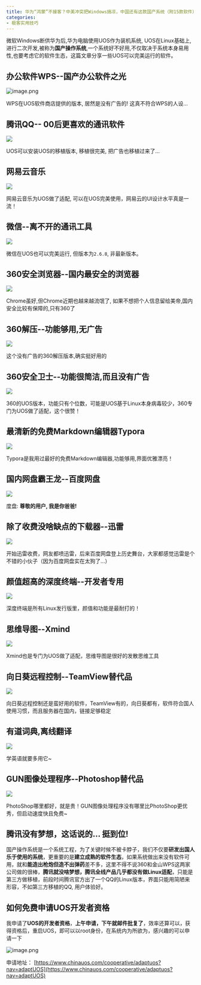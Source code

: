 ```yaml
---
title: 华为“鸿蒙”不接客？中美冲突把Windows搞凉，中国还有这款国产系统（附15款软件）
categories:
- 极客实用技巧
---
```


微软Windows断供华为后,华为电脑使用UOS作为装机系统, UOS在Linux基础上,进行二次开发,被称为**国产操作系统**,一个系统好不好用,不仅取决于系统本身易用性,也要考虑它的软件生态，这篇文章分享一些UOS可以完美运行的软件。



## 办公软件WPS--国产办公软件之光

![image.png](https://v2fy.com/asset/0i/jikemiji/jikemiji-md/kr-000084.assets/1240-20200723204347553.png)

WPS在UOS软件商店提供的版本, 居然是没有广告的! 这真不符合WPS的人设...

## 腾讯QQ-- 00后更喜欢的通讯软件

![](https://v2fy.com/asset/0i/jikemiji/jikemiji-md/kr-000084.assets/1240.png)

UOS可以安装UOS的移植版本, 移植很完美, 把广告也移植过来了...

## 网易云音乐

![](https://v2fy.com/asset/0i/jikemiji/jikemiji-md/kr-000084.assets/1240-20200723204347925.png)

网易云音乐为UOS做了适配, 可以在UOS完美使用，网易云的UI设计水平真是一流！


## 微信--离不开的通讯工具

![](https://v2fy.com/asset/0i/jikemiji/jikemiji-md/kr-000084.assets/1240-20200723204347502.png)

微信在UOS也可以完美运行, 但版本为`2.6.8`, 非最新版本。


## 360安全浏览器--国内最安全的浏览器


![](https://v2fy.com/asset/0i/jikemiji/jikemiji-md/kr-000084.assets/1240-20200723204347568.png)

Chrome虽好,但Chrome近期也越来越流氓了, 如果不想把个人信息留给美帝,国内安全比较有保障的,只有360了

## 360解压--功能够用,无广告

![](https://v2fy.com/asset/0i/jikemiji/jikemiji-md/kr-000084.assets/1240-20200723204347626.png)

这个没有广告的360解压版本,确实挺好用的

## 360安全卫士--功能很简洁,而且没有广告

![](https://v2fy.com/asset/0i/jikemiji/jikemiji-md/kr-000084.assets/1240-20200723204347376.png)

360的UOS版本，功能只有个位数，可能是UOS基于Linux本身病毒较少，360专门为UOS做了适配，这个很赞！


## 最清新的免费Markdown编辑器Typora

![](https://v2fy.com/asset/0i/jikemiji/jikemiji-md/kr-000084.assets/1240-20200723204347441.png)

Typora是我用过最好的免费Markdown编辑器,功能够用,界面优雅漂亮！

## 国内网盘霸王龙--百度网盘

![](https://v2fy.com/asset/0i/jikemiji/jikemiji-md/kr-000084.assets/1240-20200723204347603.png)

度盘: **尊敬的用户, 我是你爸爸!**

## 除了收费没啥缺点的下载器--迅雷


![](https://v2fy.com/asset/0i/jikemiji/jikemiji-md/kr-000084.assets/1240-20200723204347742.png)

开始迅雷收费，网友都喷迅雷，后来百度网盘登上历史舞台，大家都感觉迅雷是个不错的小伙子（因为百度网盘实在太狗了...）


## 颜值超高的深度终端--开发者专用

![](https://v2fy.com/asset/0i/jikemiji/jikemiji-md/kr-000084.assets/1240-20200723204347767.png)

深度终端是所有Linux发行版里，颜值和功能是最耐打的！

## 思维导图--Xmind

![](https://v2fy.com/asset/0i/jikemiji/jikemiji-md/kr-000084.assets/1240-20200723204347859.png)

Xmind也是专门为UOS做了适配，思维导图是很好的发散思维工具


## 向日葵远程控制--TeamView替代品


![](https://v2fy.com/asset/0i/jikemiji/jikemiji-md/kr-000084.assets/1240-20200723204347724.png)

向日葵远程控制还是蛮好用的软件，TeamView有的，向日葵都有，软件符合国人使用习惯，而且服务器在国内，链接足够稳定

## 有道词典,离线翻译


![](https://v2fy.com/asset/0i/jikemiji/jikemiji-md/kr-000084.assets/1240-20200723204347965.png)

学英语就要多用它~

## GUN图像处理程序--Photoshop替代品


![](https://v2fy.com/asset/0i/jikemiji/jikemiji-md/kr-000084.assets/1240-20200723204347866.png)

PhotoShop哪里都好，就是贵！GUN图像处理程序没有哪里比PhotoShop更优秀，但启动速度快且免费~

## 腾讯没有梦想，这话说的... 挺到位!

国产操作系统是一个系统工程，为了关键时候不被卡脖子，我们不仅要**研发出国人乐于使用的系统**，更重要的是**建立成熟的软件生态**，如果系统做出来没有软件可用，就和**能造出枪炮但造不出弹药**差不多，这里不得不说360和金山WPS这两家公司做的很棒，**腾讯就没啥梦想，腾讯全线产品几乎都没有做Linux适配**，只能是第三方做移植，前段时间腾讯官方出了一个QQ的Linux版本，界面只能用简陋来形容，不如第三方移植的QQ, 用户体验好。

## 如何免费申请UOS开发者资格

我申请了**UOS的开发者资格**，**上午申请，下午就邮件批复了**，效率还算可以，获得资格后，重启UOS，即可以以root身份，在系统内为所欲为，感兴趣的可以申请一下

![image.png](https://v2fy.com/asset/0i/jikemiji/jikemiji-md/kr-000084.assets/1240-20200723204347840.png)

申请地址： [https://www.chinauos.com/cooperative/adaptuos?nav=adaptUOS](https://www.chinauos.com/cooperative/adaptuos?nav=adaptUOS)


